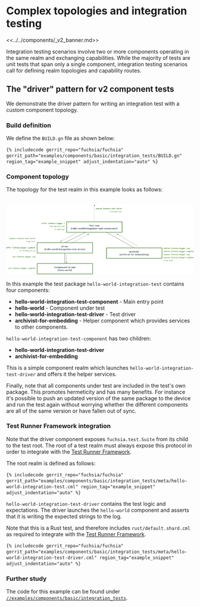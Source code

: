 # Complex topologies and integration testing

<<../../components/_v2_banner.md>>

Integration testing scenarios involve two or more components operating in the
same realm and exchanging capabilities. While the majority of tests are unit
tests that span only a single component, integration testing scenarios call for
defining realm topologies and capability routes.

## The "driver" pattern for v2 component tests

We demonstrate the driver pattern for writing an integration test with a custom
component topology.

### Build definition

We define the `BUILD.gn` file as shown below:

```gn
{% includecode gerrit_repo="fuchsia/fuchsia" gerrit_path="examples/components/basic/integration_tests/BUILD.gn" region_tag="example_snippet" adjust_indentation="auto" %}
```

### Component topology

The topology for the test realm in this example looks as follows:

<br>![Test driver topology](images/hello_world_topology.png)<br>

In this example the test package `hello-world-integration-test` contains four
components:

- **hello-world-integration-test-component** - Main entry point
- **hello-world** - Component under test
- **hello-world-integration-test-driver** - Test driver
- **archivist-for-embedding** - Helper component which provides services to
  other components.

`hello-world-integration-test-component` has two children:

- **hello-world-integration-test-driver**
- **archivist-for-embedding**

This is a simple component realm which launches
`hello-world-integration-test-driver` and offers it the helper services.

Finally, note that all components under test are included in the test's own
package. This promotes hermeticity and has many benefits. For instance it's
possible to push an updated version of the same package to the device and run
the test again without worrying whether the different components are all of the
same version or have fallen out of sync.

### Test Runner Framework integration

Note that the driver component exposes `fuchsia.test.Suite` from its child to
the test root. The root of a test realm must always expose this protocol in
order to integrate with the [Test Runner Framework][trf].

The root realm is defined as follows:

```json5
{% includecode gerrit_repo="fuchsia/fuchsia" gerrit_path="examples/components/basic/integration_tests/meta/hello-world-integration-test.cml" region_tag="example_snippet" adjust_indentation="auto" %}
```

`hello-world-integration-test-driver` contains the test logic and expectations.
The driver launches the `hello-world` component and asserts that it is writing
the expected strings to the log.

Note that this is a Rust test, and therefore includes `rust/default.shard.cml`
as required to integrate with the [Test Runner Framework][trf].

```json5
{% includecode gerrit_repo="fuchsia/fuchsia" gerrit_path="examples/components/basic/integration_tests/meta/hello-world-integration-test-driver.cml" region_tag="example_snippet" adjust_indentation="auto" %}
```

### Further study

The code for this example can be found under
[`//examples/components/basic/integration_tests`][driver-pattern-example].

[driver-pattern-example]: /examples/components/basic/integration_tests/
[trf]: test_runner_framework.md

